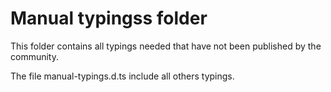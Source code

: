 # Manual typingss folder

This folder contains all typings needed that have not been published by the community.

The file manual-typings.d.ts include all others typings.